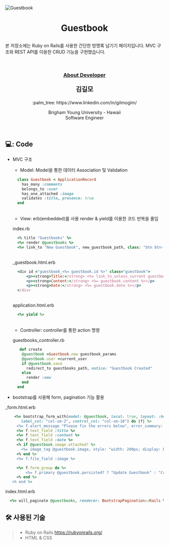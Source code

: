 ![Guestbook](https://user-images.githubusercontent.com/59432666/128343662-e58adbd3-4e7a-4506-808d-63dbc61c0390.png)
# <p align="center"> Guestbook</p>

<p>
본 저장소에는 Ruby on Rails를 사용한 간단한 방명록 남기기 페이지입니다. MVC 구조와 REST API를 이용한 CRUD 기능을 구현했습니다.
</p>
<br/>


### <p align="center" style="text-decoration:underline">About Developer</p>

**<p align="center" style="font-size:15pt">김길모</p>**
<p align="center">:palm_tree: https://www.linkedin.com/in/gilmogim/ </p>
<p align="center">
Brigham Young University - Hawaii<br/>
Software Engineer<br/>
</p>
<br/>

## 💻: Code


- MVC 구조

  * Model: Model을 통한 데이터 Association 및 Validation
  
   ```ruby   
     class Guestbook < ApplicationRecord
       has_many :comments  
       belongs_to :user
       has_one_attached :image
       validates :title, presence: true
     end
   ```
  <br/>
  
  * View: erb(embedded)를 사용 render & yield를 이용한 코드 반복을 줄임
  
   index.rb

   ```ruby 
     <% title "Guestbooks" %>
     <%= render @guestbooks %>
     <%= link_to "New Guestbook", new_guestbook_path, class: "btn btn-primary" %>  
   ```

   <br/>
   _guestbook.html.erb

   ```ruby 
     <div id ="guestbook_<%= guestbook.id %>" class="guestbook">
         <p><strong>Title:</strong> <%= link_to_unless_current guestbook.title, guestbook %></p>
         <p><strong>Content:</strong> <%= guestbook.content %></p>
         <p><strong>Date:</strong> <%= guestbook.date %></p>
     </div>
   ```
   <br/>
   application.html.erb

   ```ruby 
     <%= yield %>
   ```
  <br/>
  
  * Controller: controller를 통한 action 명령
  
   guestbooks_controller.rb
  ```ruby 
     def create
      @guestbook =Guestbook.new guestbook_params
      @guestbook.user =current_user
      if @guestbook.save
        redirect_to guestbooks_path, notice: "Guestbook Created"
      else
        render :new
      end
    end
   ```
- bootstrap를 사용해 form, pagination 기능 활용

 _form.html.erb
 ```ruby 
     <%= bootstrap_form_with(model: @guestbook, local: true, layout: :horizontal,
        label_col: "col-sm-2", control_col: "col-sm-10") do |f| %>
      <%= f.alert_message "Please fix the errors below", error_summary: false %>
      <%= f.text_field :title %>
      <%= f.text_field :content %>
      <%= f.text_field :date %>
      <% if @guestbook.image.attached? %>
        <%= image_tag @guestbook.image, style: "width: 200px; display: block" %>
      <% end %>
      <%= f.file_field :image %> 

      <%= f.form_group do %>
          <%= f.primary @guestbook.persisted? ? "Update Guestbook" : "Create Guestbook" %>
      <% end %>
    <% end %>
   ```
   index.html.erb
   
   ```ruby 
     <%= will_paginate @guestbooks, renderer: BootstrapPagination::Rails %>
   ```

## :hammer_and_wrench: 사용된 기술
> + Ruby on Rails https://rubyonrails.org/
> + HTML & CSS

<br/>
